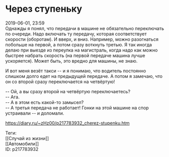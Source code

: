 Через ступеньку
================

   
 2019-06-01, 23:59   
  Однажды я понял, что передачи в машине не обязательно переключать по очереди. Надо включать ту передачу, которая соответствует скорости (оборотам). И вверх, и вниз. Например, можно разогнаться побольше на первой, а потом сразу воткнуть третью. Я так иногда делаю при выезде из переулка на магистраль, когда надо как можно быстрее набрать скорость (на первой передаче машина лучше ускоряется). Может быть, это вредно для машины, не знаю.   
   
 И вот меня везёт такси -- и я понимаю, что водитель постоянно слишком долго едет на предыдущей передаче. А потом я замечаю, что он со второй сразу переключается на четвёртую!   
   
 -- Ой, а вы сразу второй на четвёртую переключаетесь?   
 -- Ага.   
 -- А в этом есть какой-то замысел?   
 -- А третья передача не работает! Гонки на этой машине на спор устраивали -- и доломали.   
    
 <https://diary.ru/~zHz00/p217783932_cherez-stupenku.htm>   
   
 Теги:   
 [[Случай из жизни]]   
 [[Автомобили]]   
 ID: p217783932